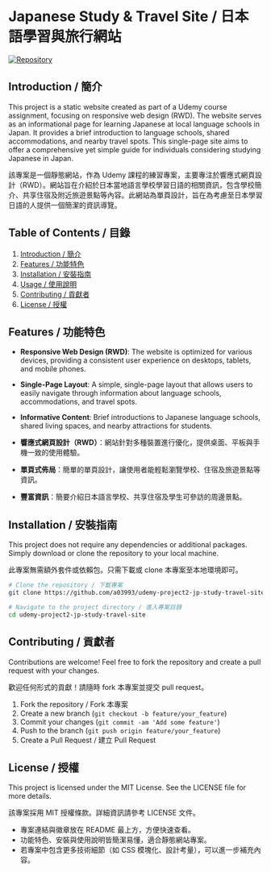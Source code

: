 # Japanese Study & Travel Site / 日本語學習與旅行網站

[![Repository](https://img.shields.io/badge/GitHub-Repo-blue?style=flat-square&logo=github)](https://github.com/a03993/udemy-project2-jp-study-travel-site)

## Introduction / 簡介

This project is a static website created as part of a Udemy course assignment, focusing on responsive web design (RWD). The website serves as an informational page for learning Japanese at local language schools in Japan. It provides a brief introduction to language schools, shared accommodations, and nearby travel spots. This single-page site aims to offer a comprehensive yet simple guide for individuals considering studying Japanese in Japan.

該專案是一個靜態網站，作為 Udemy 課程的練習專案，主要專注於響應式網頁設計（RWD）。網站旨在介紹於日本當地語言學校學習日語的相關資訊，包含學校簡介、共享住宿及附近旅遊景點等內容。此網站為單頁設計，旨在為考慮至日本學習日語的人提供一個簡潔的資訊導覽。

## Table of Contents / 目錄

1. [Introduction / 簡介](#introduction--簡介)
2. [Features / 功能特色](#features--功能特色)
3. [Installation / 安裝指南](#installation--安裝指南)
4. [Usage / 使用說明](#usage--使用說明)
5. [Contributing / 貢獻者](#contributing--貢獻者)
6. [License / 授權](#license--授權)

## Features / 功能特色

- **Responsive Web Design (RWD)**: The website is optimized for various devices, providing a consistent user experience on desktops, tablets, and mobile phones.
- **Single-Page Layout**: A simple, single-page layout that allows users to easily navigate through information about language schools, accommodations, and travel spots.
- **Informative Content**: Brief introductions to Japanese language schools, shared living spaces, and nearby attractions for students.

- **響應式網頁設計（RWD）**：網站針對多種裝置進行優化，提供桌面、平板與手機一致的使用體驗。
- **單頁式佈局**：簡單的單頁設計，讓使用者能輕鬆瀏覽學校、住宿及旅遊景點等資訊。
- **豐富資訊**：簡要介紹日本語言學校、共享住宿及學生可參訪的周邊景點。

## Installation / 安裝指南

This project does not require any dependencies or additional packages. Simply download or clone the repository to your local machine.

此專案無需額外套件或依賴包。只需下載或 clone 本專案至本地環境即可。

```bash
# Clone the repository / 下載專案
git clone https://github.com/a03993/udemy-project2-jp-study-travel-site.git

# Navigate to the project directory / 進入專案目錄
cd udemy-project2-jp-study-travel-site
```

## Contributing  / 貢獻者

Contributions are welcome! Feel free to fork the repository and create a pull request with your changes.

歡迎任何形式的貢獻！請隨時 fork 本專案並提交 pull request。

1. Fork the repository / Fork 本專案
2. Create a new branch (``` git checkout -b feature/your_feature ```)
3. Commit your changes (``` git commit -am 'Add some feature' ```)
4. Push to the branch (``` git push origin feature/your_feature ```)
5. Create a Pull Request / 建立 Pull Request

## License  / 授權

This project is licensed under the MIT License. See the LICENSE file for more details.

該專案採用 MIT 授權條款。詳細資訊請參考 LICENSE 文件。

- 專案連結與徽章放在 README 最上方，方便快速查看。
- 功能特色、安裝與使用說明皆簡潔易懂，適合靜態網站專案。
- 若專案中包含更多技術細節（如 CSS 模塊化、設計考量），可以進一步補充內容。
